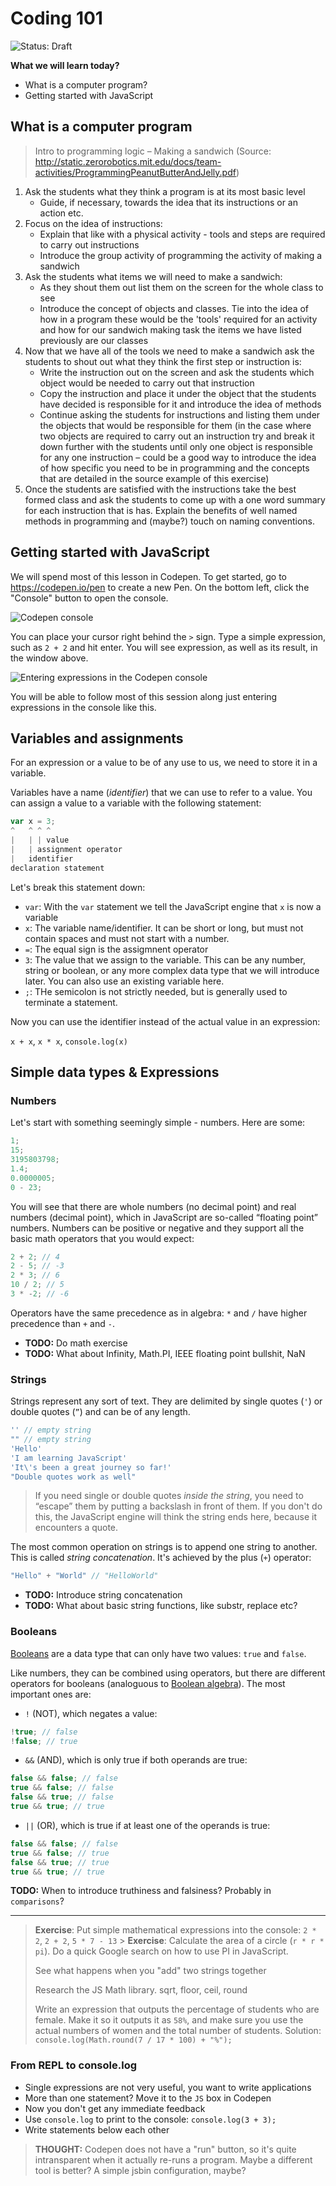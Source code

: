 # Coding 101

![Status: Draft](https://camo.githubusercontent.com/997591db1749880b8b23c96b8f788e69af09c04d/68747470733a2f2f696d672e736869656c64732e696f2f62616467652f7374617475732d64726166742d6461726b7265642e737667)

**What we will learn today?**

* What is a computer program?
* Getting started with JavaScript

## What is a computer program

> Intro to programming logic – Making a sandwich (Source:
> <http://static.zerorobotics.mit.edu/docs/team-activities/ProgrammingPeanutButterAndJelly.pdf>)

1. Ask the students what they think a program is at its most basic level
   * Guide, if necessary, towards the idea that its instructions or an action
     etc.
2. Focus on the idea of instructions:
   * Explain that like with a physical activity - tools and steps are required
     to carry out instructions
   * Introduce the group activity of programming the activity of making a
     sandwich
3. Ask the students what items we will need to make a sandwich:
   * As they shout them out list them on the screen for the whole class to see
   * Introduce the concept of objects and classes. Tie into the idea of how in a
     program these would be the 'tools' required for an activity and how for our
     sandwich making task the items we have listed previously are our classes
4. Now that we have all of the tools we need to make a sandwich ask the students
   to shout out what they think the first step or instruction is:
   * Write the instruction out on the screen and ask the students which object
     would be needed to carry out that instruction
   * Copy the instruction and place it under the object that the students have
     decided is responsible for it and introduce the idea of methods
   * Continue asking the students for instructions and listing them under the
     objects that would be responsible for them (in the case where two objects
     are required to carry out an instruction try and break it down further with
     the students until only one object is responsible for any one instruction –
     could be a good way to introduce the idea of how specific you need to be in
     programming and the concepts that are detailed in the source example of
     this exercise)
5. Once the students are satisfied with the instructions take the best formed
   class and ask the students to come up with a one word summary for each
   instruction that is has. Explain the benefits of well named methods in
   programming and (maybe?) touch on naming conventions.

## Getting started with JavaScript

We will spend most of this lesson in Codepen. To get started, go to
<https://codepen.io/pen> to create a new Pen. On the bottom left,
click the "Console" button to open the console.

![Codepen console](assets/codepen-console.png)

You can place your cursor right behind the `>` sign. Type a simple expression,
such as `2 + 2` and hit enter. You will see expression, as well as its result,
in the window above.

![Entering expressions in the Codepen console](assets/repl.gif)

You will be able to follow most of this session along just entering expressions
in the console like this.

## Variables and assignments

For an expression or a value to be of any use to us, we need to store it in a
variable.

Variables have a name (_identifier_) that we can use to refer to a value. You
can assign a value to a variable with the following statement:

```js
var x = 3;
^   ^ ^ ^
|   | | value
|   | assignment operator
|   identifier
declaration statement
```

Let's break this statement down:

* `var`: With the `var` statement we tell the JavaScript engine that `x` is now
  a variable
* `x`: The variable name/identifier. It can be short or long, but must not
  contain spaces and must not start with a number.
* `=`: The equal sign is the assigmnent operator
* `3`: The value that we assign to the variable. This can be any number, string
  or boolean, or any more complex data type that we will introduce later. You
  can also use an existing variable here.
* `;`: THe semicolon is not strictly needed, but is generally used to terminate
  a statement.

Now you can use the identifier instead of the actual value in an expression:

`x + x`, `x * x`, `console.log(x)`

## Simple data types & Expressions

### Numbers

Let's start with something seemingly simple - numbers. Here are some:

```js
1;
15;
3195803798;
1.4;
0.0000005;
0 - 23;
```

You will see that there are whole numbers (no decimal point) and real numbers
(decimal point), which in JavaScript are so-called “floating point” numbers.
Numbers can be positive or negative and they support all the basic math
operators that you would expect:

```js
2 + 2; // 4
2 - 5; // -3
2 * 3; // 6
10 / 2; // 5
3 * -2; // -6
```

Operators have the same precedence as in algebra: `*` and `/` have higher
precedence than `+` and `-`.

* **TODO:** Do math exercise
* **TODO:** What about Infinity, Math.PI, IEEE floating point bullshit, NaN

### Strings

Strings represent any sort of text. They are delimited by single quotes (`'`) or
double quotes (`”`) and can be of any length.

```js
'' // empty string
"" // empty string
'Hello'
'I am learning JavaScript'
'It\'s been a great journey so far!'
"Double quotes work as well"
```

> If you need single or double quotes _inside the string_, you need to “escape”
> them by putting a backslash in front of them. If you don't do this, the
> JavaScript engine will think the string ends here, because it encounters a
> quote.

The most common operation on strings is to append one string to another. This is
called _string concatenation_. It's achieved by the plus (`+`) operator:

```js
"Hello" + "World" // "HelloWorld"
```

* **TODO:** Introduce string concatenation
* **TODO:** What about basic string functions, like substr, replace etc?

### Booleans

[Booleans](https://en.wikipedia.org/wiki/Boolean_data_type) are a data type that
can only have two values: `true` and `false`.

Like numbers, they can be combined using operators, but there are different
operators for booleans (analoguous to
[Boolean algebra](https://en.wikipedia.org/wiki/Boolean_algebra)). The most
important ones are:

* `!` (NOT), which negates a value:

```js
!true; // false
!false; // true
```

* `&&` (AND), which is only true if both operands are true:

```js
false && false; // false
true && false; // false
false && true; // false
true && true; // true
```

* `||` (OR), which is true if at least one of the operands is true:

```js
false && false; // false
true && false; // true
false && true; // true
true && true; // true
```

**TODO:** When to introduce truthiness and falsiness? Probably in `comparisons`?

---

> **Exercise**: Put simple mathematical expressions into the console: `2 * 2`,
> `2 + 2`, `5 * 7 - 13` > **Exercise**: Calculate the area of a circle (`r * r *
> pi`). Do a quick Google search on how to use PI in JavaScript.
>
> See what happens when you "add" two strings together
>
> Research the JS Math library. sqrt, floor, ceil, round
>
> Write an expression that outputs the percentage of students who are female.
> Make it so it outputs it as `58%`, and make sure you use the actual numbers of
> women and the total number of students. Solution: `console.log(Math.round(7 /
> 17 * 100) + "%");`

### From REPL to console.log

* Single expressions are not very useful, you want to write applications
* More than one statement? Move it to the `JS` box in Codepen
* Now you don't get any immediate feedback
* Use `console.log` to print to the console: `console.log(3 + 3);`
* Write statements below each other

> **THOUGHT:** Codepen does not have a "run" button, so it's quite intransparent
> when it actually re-runs a program. Maybe a different tool is better? A simple
> jsbin configuration, maybe?
